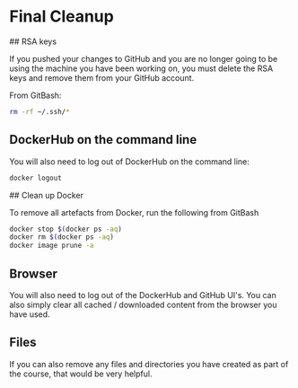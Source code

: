 # Final Cleanup

\#\# RSA keys

If you pushed your changes to GitHub and you are no longer going to be
using the machine you have been working on, you must delete the RSA keys
and remove them from your GitHub account.

From GitBash:

``` bash
rm -rf ~/.ssh/*
```

## DockerHub on the command line

You will also need to log out of DockerHub on the command line:

``` bash
docker logout
```

\#\# Clean up Docker

To remove all artefacts from Docker, run the following from GitBash

``` bash
docker stop $(docker ps -aq)
docker rm $(docker ps -aq)
docker image prune -a
```

## Browser

You will also need to log out of the DockerHub and GitHub UI's. You can
also simply clear all cached / downloaded content from the browser you
have used.

## Files

If you can also remove any files and directories you have created as
part of the course, that would be very helpful.
